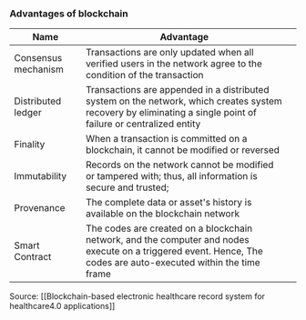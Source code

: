 
### Advantages of blockchain

| Name                | Advantage                                                                                                                                                        |     |
| ------------------- | ---------------------------------------------------------------------------------------------------------------------------------------------------------------- | --- |
| Consensus mechanism | Transactions are only updated when all verified users in the network agree to the condition of the transaction                                                   |     |
| Distributed ledger  | Transactions are appended in a distributed system on the network, which creates system recovery by eliminating a single point of failure or centralized entity   |     |
| Finality            | When a transaction is committed on a blockchain, it cannot be modified or reversed                                                                               |     |
| Immutability        | Records on the network cannot be modified or tampered with; thus, all information is secure and trusted;                                                         |     |
| Provenance          | The complete data or asset's history is available on the blockchain network                                                                                      |     |
| Smart Contract      | The codes are created on a blockchain network, and the computer and nodes execute on a triggered event. Hence, The codes are auto-executed within the time frame |     |
Source: [[Blockchain-based electronic healthcare record system for healthcare4.0 applications]]